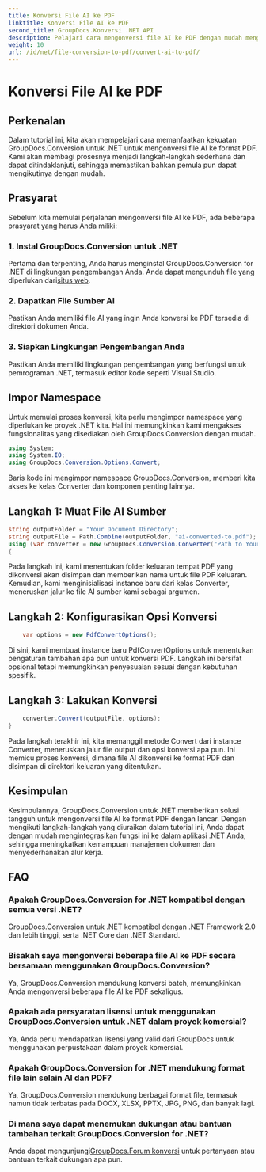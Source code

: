 ```yaml
---
title: Konversi File AI ke PDF
linktitle: Konversi File AI ke PDF
second_title: GroupDocs.Konversi .NET API
description: Pelajari cara mengonversi file AI ke PDF dengan mudah menggunakan GroupDocs.Conversion untuk .NET. Sederhanakan alur kerja manajemen dokumen Anda.
weight: 10
url: /id/net/file-conversion-to-pdf/convert-ai-to-pdf/
---
```


# Konversi File AI ke PDF

## Perkenalan
Dalam tutorial ini, kita akan mempelajari cara memanfaatkan kekuatan GroupDocs.Conversion untuk .NET untuk mengonversi file AI ke format PDF. Kami akan membagi prosesnya menjadi langkah-langkah sederhana dan dapat ditindaklanjuti, sehingga memastikan bahkan pemula pun dapat mengikutinya dengan mudah.
## Prasyarat
Sebelum kita memulai perjalanan mengonversi file AI ke PDF, ada beberapa prasyarat yang harus Anda miliki:
### 1. Instal GroupDocs.Conversion untuk .NET
Pertama dan terpenting, Anda harus menginstal GroupDocs.Conversion for .NET di lingkungan pengembangan Anda. Anda dapat mengunduh file yang diperlukan dari[situs web](https://releases.groupdocs.com/conversion/net/).
### 2. Dapatkan File Sumber AI
Pastikan Anda memiliki file AI yang ingin Anda konversi ke PDF tersedia di direktori dokumen Anda.
### 3. Siapkan Lingkungan Pengembangan Anda
Pastikan Anda memiliki lingkungan pengembangan yang berfungsi untuk pemrograman .NET, termasuk editor kode seperti Visual Studio.

## Impor Namespace
Untuk memulai proses konversi, kita perlu mengimpor namespace yang diperlukan ke proyek .NET kita. Hal ini memungkinkan kami mengakses fungsionalitas yang disediakan oleh GroupDocs.Conversion dengan mudah.

```csharp
using System;
using System.IO;
using GroupDocs.Conversion.Options.Convert;
```
Baris kode ini mengimpor namespace GroupDocs.Conversion, memberi kita akses ke kelas Converter dan komponen penting lainnya.
## Langkah 1: Muat File AI Sumber
```csharp
string outputFolder = "Your Document Directory";
string outputFile = Path.Combine(outputFolder, "ai-converted-to.pdf");
using (var converter = new GroupDocs.Conversion.Converter("Path to Your AI File"))
{
```
Pada langkah ini, kami menentukan folder keluaran tempat PDF yang dikonversi akan disimpan dan memberikan nama untuk file PDF keluaran. Kemudian, kami menginisialisasi instance baru dari kelas Converter, meneruskan jalur ke file AI sumber kami sebagai argumen.
## Langkah 2: Konfigurasikan Opsi Konversi
```csharp
	var options = new PdfConvertOptions();
```
Di sini, kami membuat instance baru PdfConvertOptions untuk menentukan pengaturan tambahan apa pun untuk konversi PDF. Langkah ini bersifat opsional tetapi memungkinkan penyesuaian sesuai dengan kebutuhan spesifik.
## Langkah 3: Lakukan Konversi
```csharp
	converter.Convert(outputFile, options);
}
```
Pada langkah terakhir ini, kita memanggil metode Convert dari instance Converter, meneruskan jalur file output dan opsi konversi apa pun. Ini memicu proses konversi, dimana file AI dikonversi ke format PDF dan disimpan di direktori keluaran yang ditentukan.

## Kesimpulan
Kesimpulannya, GroupDocs.Conversion untuk .NET memberikan solusi tangguh untuk mengonversi file AI ke format PDF dengan lancar. Dengan mengikuti langkah-langkah yang diuraikan dalam tutorial ini, Anda dapat dengan mudah mengintegrasikan fungsi ini ke dalam aplikasi .NET Anda, sehingga meningkatkan kemampuan manajemen dokumen dan menyederhanakan alur kerja.
## FAQ
### Apakah GroupDocs.Conversion for .NET kompatibel dengan semua versi .NET?
GroupDocs.Conversion untuk .NET kompatibel dengan .NET Framework 2.0 dan lebih tinggi, serta .NET Core dan .NET Standard.
### Bisakah saya mengonversi beberapa file AI ke PDF secara bersamaan menggunakan GroupDocs.Conversion?
Ya, GroupDocs.Conversion mendukung konversi batch, memungkinkan Anda mengonversi beberapa file AI ke PDF sekaligus.
### Apakah ada persyaratan lisensi untuk menggunakan GroupDocs.Conversion untuk .NET dalam proyek komersial?
Ya, Anda perlu mendapatkan lisensi yang valid dari GroupDocs untuk menggunakan perpustakaan dalam proyek komersial.
### Apakah GroupDocs.Conversion for .NET mendukung format file lain selain AI dan PDF?
Ya, GroupDocs.Conversion mendukung berbagai format file, termasuk namun tidak terbatas pada DOCX, XLSX, PPTX, JPG, PNG, dan banyak lagi.
### Di mana saya dapat menemukan dukungan atau bantuan tambahan terkait GroupDocs.Conversion for .NET?
 Anda dapat mengunjungi[GroupDocs.Forum konversi](https://forum.groupdocs.com/c/conversion/11) untuk pertanyaan atau bantuan terkait dukungan apa pun.